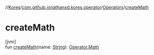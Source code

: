 //[Kores](../../../index.md)/[com.github.jonathanxd.kores.operator](../index.md)/[Operators](index.md)/[createMath](create-math.md)

# createMath

[jvm]\
fun [createMath](create-math.md)(name: [String](https://kotlinlang.org/api/latest/jvm/stdlib/kotlin/-string/index.html)): [Operator.Math](../-operator/-math/index.md)
